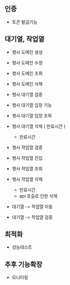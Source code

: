 
## 인증 
- 토큰 발급기능


## 대기열, 작업열

- 행사 도메인 생성
- 행사 도메인 수정
- 행사 도메인 조회
- 행사 도메인 삭제

- 행사 대기열 검증
- 행사 대기열 입장 기능
- 행사 대기열 입장 조회
- 행사 대기열 삭제 ( 만료시간 )
	- 만료시간

- 행사 작업열 검증
- 행사 작업열 진입
- 행사 작업열 조회
- 행사 작업열 삭제 
	- 만료시간
	- api 호출로 인한 삭제

- 대기열 -> 작업열 이동
- 대기열 -> 작업열 검증

## 최적화 
- 성능테스트

## 추후 기능확장
- 모니터링


